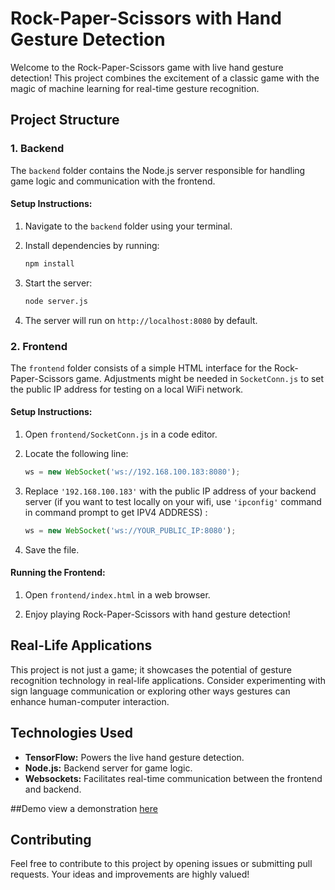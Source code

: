 # Rock-Paper-Scissors with Hand Gesture Detection

Welcome to the Rock-Paper-Scissors game with live hand gesture detection! This project combines the excitement of a classic game with the magic of machine learning for real-time gesture recognition.

## Project Structure

### 1. Backend

The `backend` folder contains the Node.js server responsible for handling game logic and communication with the frontend.

#### Setup Instructions:

1. Navigate to the `backend` folder using your terminal.
2. Install dependencies by running:

   ```bash
   npm install
   ```

3. Start the server:

   ```bash
   node server.js
   ```

4. The server will run on `http://localhost:8080` by default.

### 2. Frontend

The `frontend` folder consists of a simple HTML interface for the Rock-Paper-Scissors game. Adjustments might be needed in `SocketConn.js` to set the public IP address for testing on a local WiFi network.

#### Setup Instructions:

1. Open `frontend/SocketConn.js` in a code editor.

2. Locate the following line:

   ```javascript
   ws = new WebSocket('ws://192.168.100.183:8080');
   ```

3. Replace `'192.168.100.183'` with the public IP address of your backend server (if you want to test locally on your wifi, use `'ipconfig'` command in command prompt to get IPV4 ADDRESS) :

   ```javascript
   ws = new WebSocket('ws://YOUR_PUBLIC_IP:8080');
   ```

4. Save the file.

#### Running the Frontend:

1. Open `frontend/index.html` in a web browser.

2. Enjoy playing Rock-Paper-Scissors with hand gesture detection!

## Real-Life Applications

This project is not just a game; it showcases the potential of gesture recognition technology in real-life applications. Consider experimenting with sign language communication or exploring other ways gestures can enhance human-computer interaction.

## Technologies Used

- **TensorFlow:** Powers the live hand gesture detection.
- **Node.js:** Backend server for game logic.
- **Websockets:** Facilitates real-time communication between the frontend and backend.

##Demo
view a demonstration [here](https://www.linkedin.com/posts/devanmolsharma_webdev-ai-gesturerecognition-activity-7147444377047506944-0Y1S?utm_source=share&utm_medium=member_android)
## Contributing

Feel free to contribute to this project by opening issues or submitting pull requests. Your ideas and improvements are highly valued!
